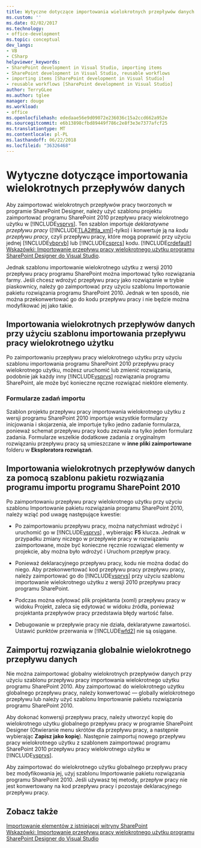 ```yaml
---
title: Wytyczne dotyczące importowania wielokrotnych przepływów danych | Dokumentacja firmy Microsoft
ms.custom: ''
ms.date: 02/02/2017
ms.technology:
- office-development
ms.topic: conceptual
dev_langs:
- VB
- CSharp
helpviewer_keywords:
- SharePoint development in Visual Studio, importing items
- SharePoint development in Visual Studio, reusable workflows
- importing items [SharePoint development in Visual Studio]
- reusable workflows [SharePoint development in Visual Studio]
author: TerryGLee
ms.author: tglee
manager: douge
ms.workload:
- office
ms.openlocfilehash: ededaae56e9d09072e236036c15a2ccd662a952e
ms.sourcegitcommit: e6b13898cfbd89449f786c2e8f3e3e7377afcf25
ms.translationtype: MT
ms.contentlocale: pl-PL
ms.lasthandoff: 06/22/2018
ms.locfileid: "36326468"
---
```

# <a name="guidelines-for-importing-reusable-workflows"></a>Wytyczne dotyczące importowania wielokrotnych przepływów danych
  Aby zaimportować wielokrotnych przepływów pracy tworzonych w programie SharePoint Designer, należy użyć szablonu projektu zaimportować programu SharePoint 2010 przepływu pracy wielokrotnego użytku w [!INCLUDE[vsprvs](../sharepoint/includes/vsprvs-md.md)]. Ten szablon importuje *deklaratywne* *przepływu pracy* ([!INCLUDE[TLA2#tla_xml](../sharepoint/includes/tla2sharptla-xml-md.md)]-tylko) i konwertuje ją na *kodu przepływu pracy*, czyli przepływu pracy, które mogą poprawić przy użyciu jednej [!INCLUDE[vbprvb](../sharepoint/includes/vbprvb-md.md)] lub [!INCLUDE[csprcs](../sharepoint/includes/csprcs-md.md)] kodu. [!INCLUDE[crdefault](../sharepoint/includes/crdefault-md.md)] [Wskazówki: Importowanie przepływu pracy wielokrotnego użytku programu SharePoint Designer do Visual Studio](../sharepoint/walkthrough-import-a-sharepoint-designer-reusable-workflow-into-visual-studio.md).  
  
 Jednak szablonu importowanie wielokrotnego użytku z wersji 2010 przepływu pracy programu SharePoint można importować tylko rozwiązania farmy. Jeśli chcesz wdrożyć przepływu pracy jako rozwiązanie w trybie piaskownicy, należy go zaimportować przy użyciu szablonu Importowanie pakietu rozwiązania programu SharePoint 2010. Jednak w ten sposób, nie można przekonwertować go do kodu przepływu pracy i nie będzie można modyfikować jej jako takie.  
  
## <a name="import-reusable-workflows-by-using-the-import-reusable-workflow-template"></a>Importowania wielokrotnych przepływów danych przy użyciu szablonu importowania przepływu pracy wielokrotnego użytku
 Po zaimportowaniu przepływu pracy wielokrotnego użytku przy użyciu szablonu importowania programu SharePoint 2010 przepływu pracy wielokrotnego użytku, możesz uruchomić lub zmienić rozwiązania, podobnie jak każdy inny [!INCLUDE[vsprvs](../sharepoint/includes/vsprvs-md.md)] rozwiązania programu SharePoint, ale może być konieczne ręczne rozwiązać niektóre elementy.  
  
### <a name="import-task-forms"></a>Formularze zadań importu
 Szablon projektu przepływu pracy importowania wielokrotnego użytku z wersji programu SharePoint 2010 importuje wszystkie formularzy inicjowania i skojarzenia, ale importuje tylko jedno zadanie formularza, ponieważ schemat przepływu pracy kodu zezwala na tylko jeden formularz zadania. Formularze wszelkie dodatkowe zadania z oryginalnym rozwiązaniu przepływu pracy są umieszczane w **inne pliki zaimportowane** folderu w **Eksploratora rozwiązań**.  
  
## <a name="import-reusable-workflows-by-using-the-import-sharepoint-2010-solution-package-template"></a>Importowania wielokrotnych przepływów danych za pomocą szablonu pakietu rozwiązania programu importu programu SharePoint 2010
 Po zaimportowaniu przepływu pracy wielokrotnego użytku przy użyciu szablonu Importowanie pakietu rozwiązania programu SharePoint 2010, należy wziąć pod uwagę następujące kwestie:  
  
-   Po zaimportowaniu przepływu pracy, można natychmiast wdrożyć i uruchomić go w [!INCLUDE[vsprvs](../sharepoint/includes/vsprvs-md.md)] , wybierając **F5** klucza. Jednak w przypadku zmiany niczego w przepływie pracy w rozwiązaniu zaimportowane, może być konieczne ręcznie rozwiązać elementy w projekcie, aby można było wdrożyć i Uruchom przepływ pracy.  
  
-   Ponieważ deklaracyjnego przepływu pracy, kodu nie można dodać do niego. Aby przekonwertować kod przepływu pracy przepływu pracy, należy zaimportować go do [!INCLUDE[vsprvs](../sharepoint/includes/vsprvs-md.md)] przy użyciu szablonu importowanie wielokrotnego użytku z wersji 2010 przepływu pracy programu SharePoint.  
  
-   Podczas można edytować plik projektanta (xoml) przepływu pracy w widoku Projekt, zaleca się edytować w widoku źródła, ponieważ projektanta przepływów pracy przedstawia błędy wartość false.  
  
-   Debugowanie w przepływie pracy nie działa, deklaratywne zawartości. Ustawić punktów przerwania w [!INCLUDE[wfd2](../sharepoint/includes/wfd2-md.md)] nie są osiągane.  
  
## <a name="import-globally-reusable-workflow-solutions"></a>Zaimportuj rozwiązania globalnie wielokrotnego przepływu danych
 Nie można zaimportować globalny wielokrotnych przepływów danych przy użyciu szablonu przepływu pracy importowania wielokrotnego użytku programu SharePoint 2010. Aby zaimportować do wielokrotnego użytku globalnego przepływu pracy, należy konwertować — globally wielokrotnego przepływu lub należy użyć szablonu Importowanie pakietu rozwiązania programu SharePoint 2010.  
  
 Aby dokonać konwersji przepływu pracy, należy utworzyć kopię do wielokrotnego użytku globalnego przepływu pracy w programie SharePoint Designer (Otwieranie menu skrótów dla przepływu pracy, a następnie wybierając **Zapisz jako kopię**). Następnie zaimportuj nowego przepływu pracy wielokrotnego użytku z szablonem zaimportować programu SharePoint 2010 przepływu pracy wielokrotnego użytku w [!INCLUDE[vsprvs](../sharepoint/includes/vsprvs-md.md)].  
  
 Aby zaimportować do wielokrotnego użytku globalnego przepływu pracy bez modyfikowania jej, użyj szablonu Importowanie pakietu rozwiązania programu SharePoint 2010. Jeśli używasz tej metody, przepływ pracy nie jest konwertowany na kod przepływu pracy i pozostaje deklaracyjnego przepływu pracy.  
  
## <a name="see-also"></a>Zobacz także
 [Importowanie elementów z istniejącej witryny SharePoint](../sharepoint/importing-items-from-an-existing-sharepoint-site.md)   
 [Wskazówki: Importowanie przepływu pracy wielokrotnego użytku programu SharePoint Designer do Visual Studio](../sharepoint/walkthrough-import-a-sharepoint-designer-reusable-workflow-into-visual-studio.md)  
  
  

